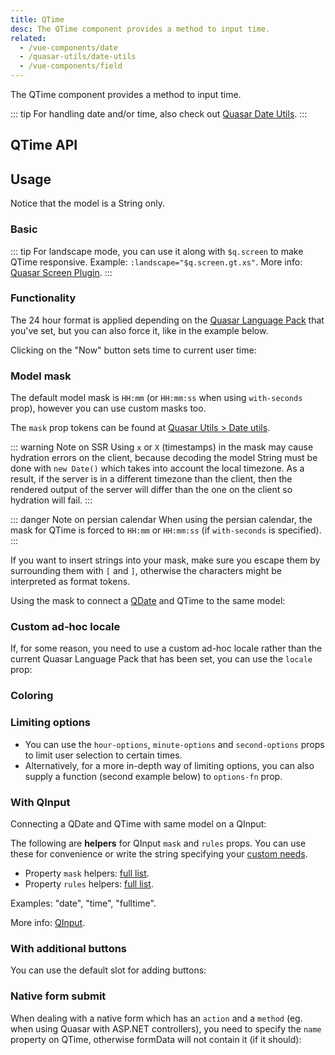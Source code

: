 ```yaml
---
title: QTime
desc: The QTime component provides a method to input time.
related:
  - /vue-components/date
  - /quasar-utils/date-utils
  - /vue-components/field
---
```


The QTime component provides a method to input time.

::: tip
For handling date and/or time, also check out [Quasar Date Utils](/quasar-utils/date-utils).
:::

## QTime API
<doc-api file="QTime" />

## Usage

Notice that the model is a String only.

### Basic

<doc-example title="Basic" file="QTime/Basic" overflow />

<doc-example title="Landscape" file="QTime/Landscape" overflow />

::: tip
For landscape mode, you can use it along with `$q.screen` to make QTime responsive. Example: `:landscape="$q.screen.gt.xs"`. More info: [Quasar Screen Plugin](/options/screen-plugin).
:::

### Functionality

The 24 hour format is applied depending on the [Quasar Language Pack](/options/quasar-language-packs) that you've set, but you can also force it, like in the example below.

<doc-example title="24h format" file="QTime/Format24h" overflow />

Clicking on the "Now" button sets time to current user time:

<doc-example title="Now button" file="QTime/NowBtn" overflow />

<doc-example title="Disable and readonly" file="QTime/DisableReadonly" overflow />

### Model mask

The default model mask is `HH:mm` (or `HH:mm:ss` when using `with-seconds` prop), however you can use custom masks too.

The `mask` prop tokens can be found at [Quasar Utils > Date utils](/quasar-utils/date-utils#format-for-display).

::: warning Note on SSR
Using `x` or `X` (timestamps) in the mask may cause hydration errors on the client, because decoding the model String must be done with `new Date()` which takes into account the local timezone. As a result, if the server is in a different timezone than the client, then the rendered output of the server will differ than the one on the client so hydration will fail.
:::

::: danger Note on persian calendar
When using the persian calendar, the mask for QTime is forced to `HH:mm` or `HH:mm:ss` (if `with-seconds` is specified).
:::

<doc-example title="Simple mask" file="QTime/MaskSimple" overflow />

If you want to insert strings into your mask, make sure you escape them by surrounding them with `[` and `]`, otherwise the characters might be interpreted as format tokens.

<doc-example title="Mask with escaped characters" file="QTime/MaskEscape" overflow />

Using the mask to connect a [QDate](/vue-components/date) and QTime to the same model:

<doc-example title="QDate and QTime on same model" file="QTime/MaskDateTime" overflow />

### Custom ad-hoc locale

If, for some reason, you need to use a custom ad-hoc locale rather than the current Quasar Language Pack that has been set, you can use the `locale` prop:

<doc-example title="Custom ad-hoc locale" file="QTime/CustomLocale" overflow />

### Coloring

<doc-example title="Coloring" file="QTime/Color" overflow />

<doc-example title="Dark" file="QTime/Dark" overflow dark />

### Limiting options
* You can use the `hour-options`, `minute-options` and `second-options` props to limit user selection to certain times.
* Alternatively, for a more in-depth way of limiting options, you can also supply a function (second example below) to `options-fn` prop.

<doc-example title="Options" file="QTime/Options" overflow />

### With QInput

<doc-example title="Input" file="QTime/Input" overflow />

Connecting a QDate and QTime with same model on a QInput:

<doc-example title="QDate and QTime with QInput" file="QTime/InputFull" overflow />

The following are **helpers** for QInput `mask` and `rules` props. You can use these for convenience or write the string specifying your [custom needs](/vue-components/input#mask).

* Property `mask` helpers: [full list](https://github.com/quasarframework/quasar/blob/dev/ui/src/mixins/mask.js#L2).
* Property `rules` helpers: [full list](https://github.com/quasarframework/quasar/blob/dev/ui/src/utils/patterns.js).

Examples: "date", "time", "fulltime".

More info: [QInput](/vue-components/input).

### With additional buttons <q-badge align="top" color="brand-primary" label="v1.2.8+" />

You can use the default slot for adding buttons:

<doc-example title="With additional buttons" file="QTime/AdditionalButtons" overflow />

### Native form submit <q-badge align="top" color="brand-primary" label="v1.9+" />

When dealing with a native form which has an `action` and a `method` (eg. when using Quasar with ASP.NET controllers), you need to specify the `name` property on QTime, otherwise formData will not contain it (if it should):

<doc-example title="Native form" file="QTime/NativeForm" />
